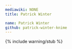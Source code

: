 ```yaml
---
mediawiki: NONE
title: Patrick Winter

name: Patrick Winter
github: patrick-winter-knime
---
```


{% include warning/stub %}
